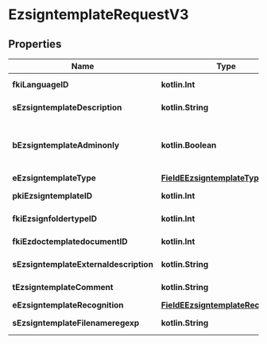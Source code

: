 
# EzsigntemplateRequestV3

## Properties
| Name | Type | Description | Notes |
| ------------ | ------------- | ------------- | ------------- |
| **fkiLanguageID** | **kotlin.Int** | The unique ID of the Language.  Valid values:  |Value|Description| |-|-| |1|French| |2|English| |  |
| **sEzsigntemplateDescription** | **kotlin.String** | The description of the Ezsigntemplate |  |
| **bEzsigntemplateAdminonly** | **kotlin.Boolean** | Whether the Ezsigntemplate can be accessed by admin users only (eUserType&#x3D;Normal) |  |
| **eEzsigntemplateType** | [**FieldEEzsigntemplateType**](FieldEEzsigntemplateType.md) |  |  |
| **pkiEzsigntemplateID** | **kotlin.Int** | The unique ID of the Ezsigntemplate |  [optional] |
| **fkiEzsignfoldertypeID** | **kotlin.Int** | The unique ID of the Ezsignfoldertype. |  [optional] |
| **fkiEzdoctemplatedocumentID** | **kotlin.Int** | The unique ID of the Ezdoctemplatedocument |  [optional] |
| **sEzsigntemplateExternaldescription** | **kotlin.String** | The external description of the Ezsigntemplate |  [optional] |
| **tEzsigntemplateComment** | **kotlin.String** | The comment of the Ezsigntemplate |  [optional] |
| **eEzsigntemplateRecognition** | [**FieldEEzsigntemplateRecognition**](FieldEEzsigntemplateRecognition.md) |  |  [optional] |
| **sEzsigntemplateFilenameregexp** | **kotlin.String** | The filename regexp of the Ezsigntemplate. |  [optional] |



